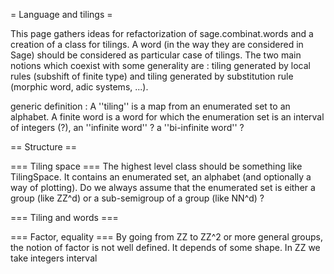= Language and tilings =

This page gathers ideas for refactorization of sage.combinat.words and a creation of a class for tilings. A word (in the way they are considered in Sage) should be considered as particular case of tilings. The two main notions which coexist with some generality are : tiling generated by local rules (subshift of finite type) and tiling generated by substitution rule (morphic word, adic systems, ...).

generic definition : A ''tiling'' is a map from an enumerated set to an alphabet. A finite word is a word for which the enumeration set is an interval of integers (?), an ''infinite word'' ? a ''bi-infinite word'' ?

== Structure ==

=== Tiling space ===
The highest level class should be something like TilingSpace. It contains an enumerated set, an alphabet (and optionally a way of plotting). Do we always assume that the enumerated set is either a group (like ZZ^d) or a sub-semigroup of a group (like NN^d) ?

=== Tiling and words ===


=== Factor, equality ===
By going from ZZ to ZZ^2 or more general groups, the notion of factor is not well defined. It depends of some shape. In ZZ we take integers interval
